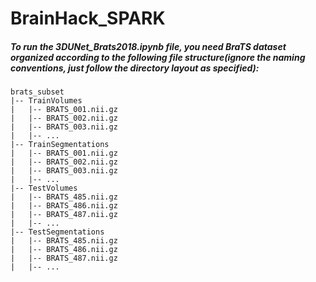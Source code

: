 # BrainHack_SPARK
##### To run the 3DUNet_Brats2018.ipynb file, you need BraTS dataset organized according to the following file structure(ignore the naming conventions, just follow the directory layout as specified):
```
brats_subset
|-- TrainVolumes
|   |-- BRATS_001.nii.gz
|   |-- BRATS_002.nii.gz
|   |-- BRATS_003.nii.gz
|   |-- ...
|-- TrainSegmentations
|   |-- BRATS_001.nii.gz
|   |-- BRATS_002.nii.gz
|   |-- BRATS_003.nii.gz
|   |-- ...
|-- TestVolumes
|   |-- BRATS_485.nii.gz
|   |-- BRATS_486.nii.gz
|   |-- BRATS_487.nii.gz
|   |-- ...
|-- TestSegmentations
|   |-- BRATS_485.nii.gz
|   |-- BRATS_486.nii.gz
|   |-- BRATS_487.nii.gz
|   |-- ...
```

